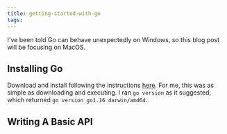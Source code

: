 ```yaml
---
title: getting-started-with-go
tags:
---
```

I've been told Go can behave unexpectedly on Windows, so this blog post will be focusing on MacOS.

## Installing Go
Download and install following the instructions [here](https://golang.org/doc/install).  For me, this was as simple as downloading and executing.  I ran `go version` as it suggested, which returned `go version go1.16 darwin/amd64`.

## Writing A Basic API
